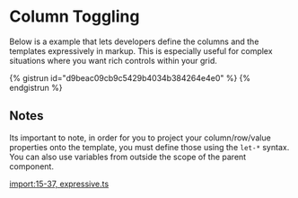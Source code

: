 # Column Toggling
Below is a example that lets developers define the columns and the templates
expressively in markup. This is especially useful for complex situations
where you want rich controls within your grid.

{% gistrun id="d9beac09cb9c5429b4034b384264e4e0" %}
{% endgistrun %}

## Notes
Its important to note, in order for you to project your column/row/value
properties onto the template, you must define those using the `let-*` syntax.
You can also use variables from outside the scope of the parent component.

[import:15-37, expressive.ts](../src/demos/expressive.ts)
